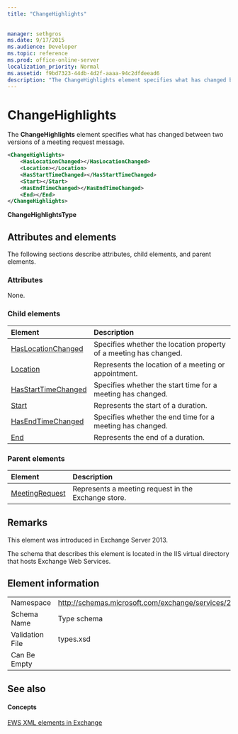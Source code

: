 ```yaml
---
title: "ChangeHighlights"
 
 
manager: sethgros
ms.date: 9/17/2015
ms.audience: Developer
ms.topic: reference
ms.prod: office-online-server
localization_priority: Normal
ms.assetid: f9bd7323-44db-4d2f-aaaa-94c2dfdeead6
description: "The ChangeHighlights element specifies what has changed between two versions of a meeting request message."
---
```


# ChangeHighlights

The **ChangeHighlights** element specifies what has changed between two versions of a meeting request message. 
  
```XML
<ChangeHighlights>
    <HasLocationChanged></HasLocationChanged>
    <Location></Location>
    <HasStartTimeChanged></HasStartTimeChanged>
    <Start></Start>
    <HasEndTimeChanged></HasEndTimeChanged>
    <End></End>
</ChangeHighlights>
```

 **ChangeHighlightsType**
## Attributes and elements

The following sections describe attributes, child elements, and parent elements.
  
### Attributes

None.
  
### Child elements

|**Element**|**Description**|
|:-----|:-----|
|[HasLocationChanged](haslocationchanged.md) <br/> |Specifies whether the location property of a meeting has changed.  <br/> |
|[Location](location.md) <br/> |Represents the location of a meeting or appointment.  <br/> |
|[HasStartTimeChanged](hasstarttimechanged.md) <br/> |Specifies whether the start time for a meeting has changed.  <br/> |
|[Start](start.md) <br/> |Represents the start of a duration.  <br/> |
|[HasEndTimeChanged](hasendtimechanged.md) <br/> |Specifies whether the end time for a meeting has changed.  <br/> |
|[End ](end-ex15websvcsotherref.md) <br/> |Represents the end of a duration.  <br/> |
   
### Parent elements

|**Element**|**Description**|
|:-----|:-----|
|[MeetingRequest](meetingrequest.md) <br/> |Represents a meeting request in the Exchange store.  <br/> |
   
## Remarks

This element was introduced in Exchange Server 2013.
  
The schema that describes this element is located in the IIS virtual directory that hosts Exchange Web Services.
  
## Element information

|||
|:-----|:-----|
|Namespace  <br/> |http://schemas.microsoft.com/exchange/services/2006/types  <br/> |
|Schema Name  <br/> |Type schema  <br/> |
|Validation File  <br/> |types.xsd  <br/> |
|Can Be Empty  <br/> ||
   
## See also

#### Concepts

[EWS XML elements in Exchange](ews-xml-elements-in-exchange.md)

